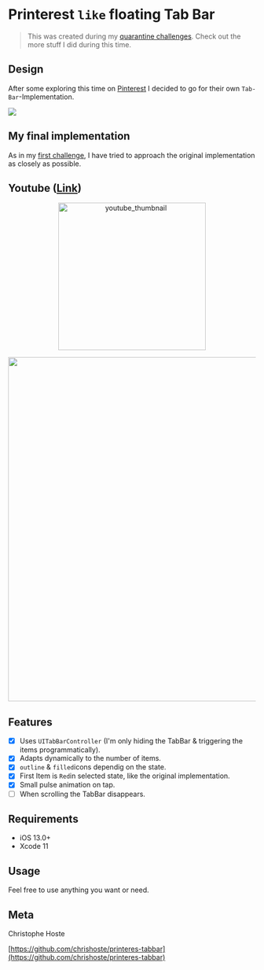 # Printerest `like` floating Tab Bar

> This was created during my [quarantine challenges](https://github.com/chrishoste/quarantine-challenge). Check out the more stuff I did during this time.

## Design
After some exploring this time on [Pinterest](https://www.pinterest.de/) I decided to go for their own `Tab-Bar`-Implementation. 

<img src="https://github.com/chrishoste/printeres-tabbar/blob/master/Printerest.png">

## My final implementation

As in my [first challenge](https://github.com/chrishoste/simpleTabBarOnboarding), I have tried to approach the original implementation as closely as possible.

## Youtube ([Link](https://youtu.be/xXa8CetKSSM))
<p align="center">
  <a href="https://youtu.be/xXa8CetKSSM">
    <img alt="youtube_thumbnail" src="https://img.youtube.com/vi/xXa8CetKSSM/0.jpg" width="300" />
  </a>
</p>

<p align="center">
  <img height="700" src="https://github.com/chrishoste/printeres-tabbar/blob/master/TabBar.gif">
</p>

## Features

- [x] Uses `UITabBarController` (I'm only hiding the TabBar & triggering the items programmatically).
- [x] Adapts dynamically to the number of items.
- [x] `outline` & `filled`icons dependig on the state.
- [x] First Item is `Red`in selected state, like the original implementation.
- [x] Small pulse animation on tap.
- [ ] When scrolling the TabBar disappears.

## Requirements

- iOS 13.0+
- Xcode 11

## Usage

Feel free to use anything you want or need.

## Meta

Christophe Hoste

[https://github.com/chrishoste/printeres-tabbar](https://github.com/chrishoste/printeres-tabbar)
